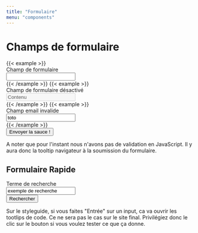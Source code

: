 ```yaml
---
title: "Formulaire"
menu: "components"
---
```


# Champs de formulaire

<form>
{{< example >}}
<div class="form-field">
    <div class="form-field__label">
        <label for="name">Champ de formulaire</label>
    </div>
    <div class="form-field__input">
        <input name="name" id="name" type="text" />
    </div>
</div>
{{< /example >}}
{{< example >}}
<div class="form-field">
    <div class="form-field__label">
        <label for="name2">Champ de formulaire désactivé</label>
    </div>
    <div class="form-field__input">
        <input name="name2" id="name2" type="text" disabled="disabled" value="Contenu" />
    </div>
</div>
{{< /example >}}
{{< example >}}
<div class="form-field">
    <div class="form-field__label">
        <label for="name3">Champ email invalide</label>
    </div>
    <div class="form-field__input">
        <input name="name3" id="name3" type="email" value="toto" />
    </div>
</div>
{{< /example >}}
<div class="actions">
    <button class="btn">Envoyer la sauce !</button>
</div>
</form>

A noter que pour l'instant nous n'avons pas de validation en JavaScript. Il y aura donc la tooltip navigateur à la soumission du formulaire.

## Formulaire Rapide

<form class="form-oneline" method="get" action="#" role="search">
    <div class="form-oneline__field form-field">
        <div class="form-field__label">
            <label for="search">Terme de recherche</label>
        </div>
        <div class="form-field__input">
            <input type="text" id="search" value="exemple de recherche" />
        </div>
    </div>
    <div class="form-oneline__action">
        <button class="btn">Rechercher</button>
    </div>
</form>

Sur le styleguide, si vous faites "Entrée" sur un input, ca va ouvrir les tootlips de code. Ce ne sera pas le cas sur le site final. Privilégiez donc le clic sur le bouton si vous voulez tester ce que ça donne.
